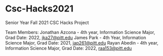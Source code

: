 # Csc-Hacks2021
Senior Year Fall 2021 CSC Hacks Project

Team Members:
Jonathan Azcona - 4th year, Information Science Major, Grad Date: 2022, jka27@pitt.edu
James Park - 4th Year, Information Science Major, Grad Date: 2021, jap261@pitt.edu 
Rayan Abedin - 4th year, Information Science Major, Grad Date: 2022, raa153@pitt.edu
